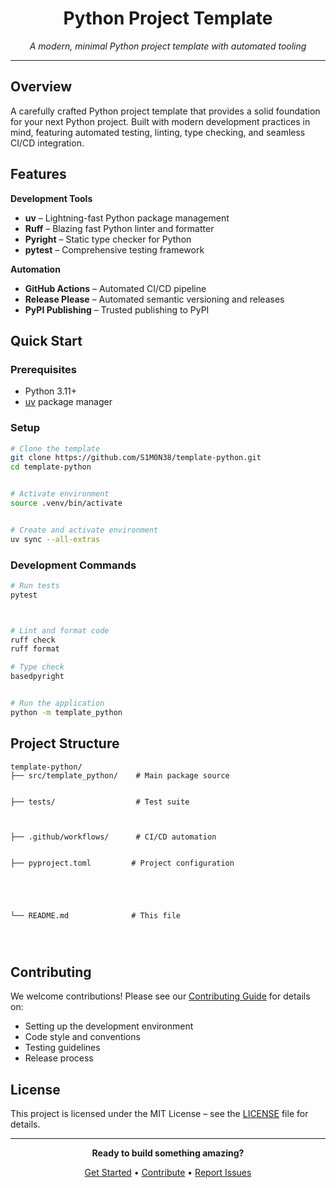 <div align="center">

# Python Project Template

*A modern, minimal Python project template with automated tooling*

</div>

---

## Overview

A carefully crafted Python project template that provides a solid foundation for your next Python project. Built with modern development practices in mind, featuring automated testing, linting, type checking, and seamless CI/CD integration.

## Features

**Development Tools**
- **uv** – Lightning-fast Python package management
- **Ruff** – Blazing fast Python linter and formatter  
- **Pyright** – Static type checker for Python
- **pytest** – Comprehensive testing framework

**Automation**
- **GitHub Actions** – Automated CI/CD pipeline
- **Release Please** – Automated semantic versioning and releases
- **PyPI Publishing** – Trusted publishing to PyPI

## Quick Start

### Prerequisites

- Python 3.11+
- [uv](https://docs.astral.sh/uv/) package manager

### Setup

```bash
# Clone the template
git clone https://github.com/S1M0N38/template-python.git
cd template-python


# Activate environment
source .venv/bin/activate


# Create and activate environment
uv sync --all-extras

```

### Development Commands

```bash
# Run tests
pytest



# Lint and format code
ruff check
ruff format

# Type check
basedpyright


# Run the application
python -m template_python
```

## Project Structure

```
template-python/
├── src/template_python/    # Main package source


├── tests/                  # Test suite



├── .github/workflows/      # CI/CD automation


├── pyproject.toml         # Project configuration





└── README.md              # This file




```

## Contributing

We welcome contributions! Please see our [Contributing Guide](CONTRIBUTING.md) for details on:

- Setting up the development environment
- Code style and conventions
- Testing guidelines
- Release process

## License

This project is licensed under the MIT License – see the [LICENSE](LICENSE) file for details.

---

<div align="center">

**Ready to build something amazing?**

[Get Started](#quick-start) • [Contribute](CONTRIBUTING.md) • [Report Issues](https://github.com/S1M0N38/template-python/issues)

</div>
